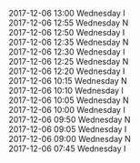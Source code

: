 2017-12-06 13:00 Wednesday  I  
2017-12-06 12:55 Wednesday  N  
2017-12-06 12:50 Wednesday  I  
2017-12-06 12:35 Wednesday  N  
2017-12-06 12:30 Wednesday  I  
2017-12-06 12:25 Wednesday  N  
2017-12-06 12:20 Wednesday  I  
2017-12-06 10:15 Wednesday  N  
2017-12-06 10:10 Wednesday  I  
2017-12-06 10:05 Wednesday  N  
2017-12-06 10:00 Wednesday  I  
2017-12-06 09:50 Wednesday  N  
2017-12-06 09:05 Wednesday  I  
2017-12-06 09:00 Wednesday  N  
2017-12-06 07:45 Wednesday  I  
